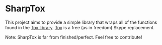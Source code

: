 SharpTox
========

This project aims to provide a simple library that wraps all of the functions found in the [Tox library](https://github.com/irungentoo/ProjectTox-Core "Tox Github repo").
[Tox](https://tox.im "Tox homepage") is a free (as in freedom) Skype replacement.

Note: SharpTox is far from finished/perfect. Feel free to contribute!
